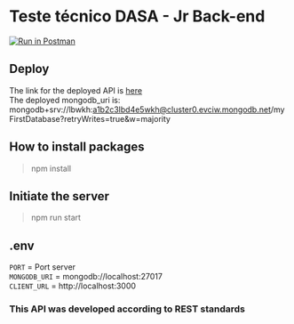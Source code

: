# Teste técnico DASA - Jr Back-end

[![Run in Postman](https://run.pstmn.io/button.svg)](https://www.getpostman.com/collections/a6c671b4d597a2ed3f35)

## Deploy

The link for the deployed API is [here](https://teste-dasa-laboratorios-exames.herokuapp.com/)  
The deployed mongodb_uri is: mongodb+srv://lbwkh:a1b2c3lbd4e5wkh@cluster0.evciw.mongodb.net/myFirstDatabase?retryWrites=true&w=majority

## How to install packages

> npm install

## Initiate the server

> npm run start

## .env

`PORT` = Port server  
`MONGODB_URI` = mongodb://localhost:27017  
`CLIENT_URL` = http://localhost:3000

### This API was developed according to REST standards
